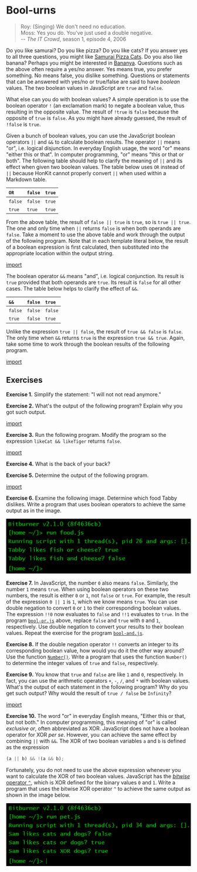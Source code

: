 # Bool-urns

<!-- prettier-ignore -->
> Roy: (Singing) We don't need no education.<br>
> Moss: Yes you do. You've just used a double negative.<br>
> -- _The IT Crowd_, season 1, episode 4, 2006

Do you like samurai? Do you like pizza? Do you like cats? If you answer yes to
all three questions, you might like
[Samurai Pizza Cats](https://en.wikipedia.org/wiki/Samurai_Pizza_Cats). Do you
also like banana? Perhaps you might be interested in
[Bananya](https://en.wikipedia.org/wiki/Bananya). Questions such as the above
often require a yes/no answer. Yes means true, you prefer something. No means
false, you dislike something. Questions or statements that can be answered with
yes/no or true/false are said to have _boolean_ values. The two boolean values
in JavaScript are `true` and `false`.

What else can you do with boolean values? A simple operation is to use the
boolean operator `!` (an exclamation mark) to negate a boolean value, thus
resulting in the opposite value. The result of `!true` is `false` because the
opposite of `true` is `false`. As you might have already guessed, the result of
`!false` is `true`.

Given a bunch of boolean values, you can use the JavaScript boolean operators
`||` and `&&` to calculate boolean results. The operator `||` means "or", i.e.
logical disjunction. In everyday English usage, the word "or" means "either this
or that". In computer programming, "or" means "this or that or both". The
following table should help to clarify the meaning of `||` and its effect when
given two boolean values. The table below uses `OR` instead of `||` because
HonKit cannot properly convert `||` when used within a Markdown table.

| `OR`    | `false` | `true` |
| :------ | :------ | :----- |
| `false` | `false` | `true` |
| `true`  | `true`  | `true` |

From the above table, the result of `false || true` is `true`, so is
`true || true`. The one and only time when `||` returns `false` is when both
operands are `false`. Take a moment to use the above table and work through the
output of the following program. Note that in each template literal below, the
result of a boolean expression is first calculated, then substituted into the
appropriate location within the output string.

[import](code/bool-or.js)

The boolean operator `&&` means "and", i.e. logical conjunction. Its result is
`true` provided that both operands are `true`. Its result is `false` for all
other cases. The table below helps to clarify the effect of `&&`.

| `&&`    | `false` | `true`  |
| :------ | :------ | :------ |
| `false` | `false` | `false` |
| `true`  | `false` | `true`  |

Unlike the expression `true || false`, the result of `true && false` is `false`.
The only time when `&&` returns `true` is the expression `true && true`. Again,
take some time to work through the boolean results of the following program.

[import](code/bool-and.js)

<!-- ====================================================================== -->

## Exercises

**Exercise 1.** Simplify the statement: "I will not not read anymore."

**Exercise 2.** What's the output of the following program? Explain why you got
such output.

[import](code/typeof-bool.js)

**Exercise 3.** Run the following program. Modify the program so the expression
`likeCat && likeTiger` returns `false`.

[import](code/pet.js)

**Exercise 4.** What is the back of your back?

**Exercise 5.** Determine the output of the following program.

[import](code/negate.js)

**Exercise 6.** Examine the following image. Determine which food Tabby
dislikes. Write a program that uses boolean operators to achieve the same output
as in the image.

![Food for Tabby](../../image/data/food.png "Food for Tabby")

**Exercise 7.** In JavaScript, the number `0` also means `false`. Similarly, the
number `1` means `true`. When using boolean operators on these two numbers, the
result is either `0` or `1`, not `false` or `true`. For example, the result of
the expression `0 || 1` is `1`, which we know means `true`. You can use double
negation to convert `0` or `1` to their corresponding boolean values. The
expression `!!0` now evaluates to `false` and `!!1` evaluates to `true`. In the
program [`bool-or.js`](code/bool-or.js) above, replace `false` and `true` with
`0` and `1`, respectively. Use double negation to convert your results to their
boolean values. Repeat the exercise for the program
[`bool-and.js`](code/bool-and.js).

**Exercise 8.** If the double negation operator `!!` converts an integer to its
corresponding boolean value, how would you do it the other way around? Use the
function
[`Number()`](https://developer.mozilla.org/en-US/docs/Web/JavaScript/Reference/Global_Objects/Number).
Write a program that uses the function `Number()` to determine the integer
values of `true` and `false`, respectively.

**Exercise 9.** You know that `true` and `false` are like `1` and `0`,
respectively. In fact, you can use the arithmetic operators `+`, `-`, `/`, and
`*` with boolean values. What's the output of each statement in the following
program? Why do you get such output? Why would the result of `true / false` be
`Infinity`?

[import](code/bool-arith.js)

**Exercise 10.** The word "or" in everyday English means, "Either this or that,
but not both." In computer programming, this meaning of "or" is called
_exclusive or_, often abbreviated as XOR. JavaScript does not have a boolean
operator for XOR _per se_. However, you can achieve the same effect by combining
`||` with `&&`. The XOR of two boolean variables `a` and `b` is defined as the
expression

```js
(a || b) && !(a && b);
```

Fortunately, you do not need to use the above expression whenever you want to
calculate the XOR of two boolean values. JavaScript has the
[_bitwise_ operator `^`](https://developer.mozilla.org/en-US/docs/Web/JavaScript/Reference/Operators/Bitwise_XOR),
which is XOR defined for the binary values `0` and `1`. Write a program that
uses the bitwise XOR operator `^` to achieve the same output as shown in the
image below.

![Sam's pet](../../image/data/pet.png "Sam's pet")

